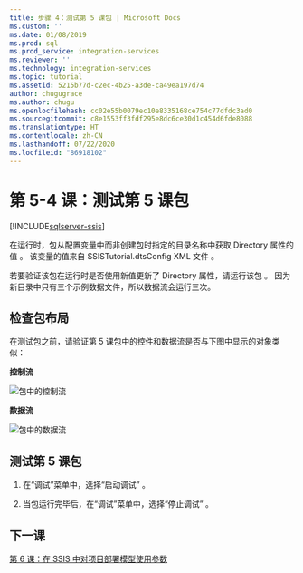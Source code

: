 ```yaml
---
title: 步骤 4：测试第 5 课包 | Microsoft Docs
ms.custom: ''
ms.date: 01/08/2019
ms.prod: sql
ms.prod_service: integration-services
ms.reviewer: ''
ms.technology: integration-services
ms.topic: tutorial
ms.assetid: 5215b77d-c2ec-4b25-a3de-ca49ea197d74
author: chugugrace
ms.author: chugu
ms.openlocfilehash: cc02e55b0079ec10e8335168ce754c77dfdc3ad0
ms.sourcegitcommit: c8e1553ff3fdf295e8dc6ce30d1c454d6fde8088
ms.translationtype: HT
ms.contentlocale: zh-CN
ms.lasthandoff: 07/22/2020
ms.locfileid: "86918102"
---
```

# <a name="lesson-5-4-test-the-lesson-5-package"></a>第 5-4 课：测试第 5 课包

[!INCLUDE[sqlserver-ssis](../includes/applies-to-version/sqlserver-ssis.md)]



在运行时，包从配置变量中而非创建包时指定的目录名称中获取 Directory 属性的值  。 该变量的值来自 SSISTutorial.dtsConfig XML 文件  。  
  
若要验证该包在运行时是否使用新值更新了 Directory 属性，请运行该包  。 因为新目录中只有三个示例数据文件，所以数据流会运行三次。  
  
## <a name="checking-the-package-layout"></a>检查包布局  
在测试包之前，请验证第 5 课包中的控件和数据流是否与下图中显示的对象类似：  
  
**控制流**  
  
![包中的控制流](../integration-services/media/task4lesson2control.gif "包中的控制流")  
  
**数据流**  
  
![包中的数据流](../integration-services/media/task9lesson1data.gif "包中的数据流")  
  
## <a name="test-the-lesson-5-package"></a>测试第 5 课包  
  
1.  在“调试”菜单中，选择“启动调试”   。  
  
2.  当包运行完毕后，在“调试”菜单中，选择“停止调试”   。  
  
## <a name="next-lesson"></a>下一课  
[第 6 课：在 SSIS 中对项目部署模型使用参数](../integration-services/lesson-6-using-parameters-with-the-project-deployment-model-in-ssis.md)  
  
  
  
